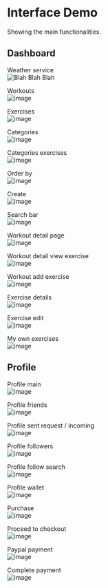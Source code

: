 # Interface Demo
Showing the main functionalities.

## Dashboard
Weather service\
![Blah Blah Blah](img/weather_service_thingy.PNG)

Workouts\
![image](img/dashboard_workout.PNG)

Exercises \
![image](img/dashboard_exercises.PNG)

Categories \
![image](img/category_nav.PNG)

Categories exercises \
![image](img/dashboard_exercises_categories.PNG)

Order by \
![image](img/order_by_nav.PNG)

Create \
![image](img/create_nav.PNG)

Search bar \
![image](img/search_bar.PNG)

Workout detail page \
![image](img/workout_detail_page.PNG)

Workout detail view exercise \
![image](img/workout_detail_page_view_exercise.PNG)

Workout add exercise \
![image](img/quick_add_exercise.PNG)

Exercise details \
![image](img/exercise_details.PNG)

Exercise edit \
![image](img/exercise_edit.PNG)

My own exercises \
![image](img/my_own.PNG)

## Profile 
Profile main \
![image](img/profile_default.PNG)

Profile friends \
![image](img/profile_friends_list.PNG)

Profile sent request / incoming \
![image](img/profile_friends_sent_request.PNG)

Profile followers \
![image](img/profile_following.PNG)

Profile follow search \
![image](img/profile_follow_search.PNG)

Profile wallet \
![image](img/profile_wallet.PNG)

Purchase \
![image](img/purchase_fitcoints.PNG)

Proceed to checkout \
![image](img/purchase_paypal_button.PNG)

Paypal payment \
![image](img/paypal.PNG)

Complete payment \
![image](img/payment_complete.PNG)